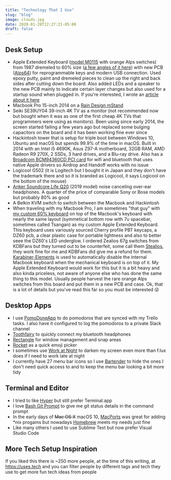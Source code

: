 ```yaml
---
title: "Technology That I Use"
slug: "blog"
image: clouds.jpg
date: 2020-01-28T22:27:21-05:00
draft: false
---
```

## Desk Setup

- Apple Extended Keyboard ([model M0115](https://en.wikipedia.org/wiki/Apple_Extended_Keyboard) with orange Alps switches) from 1987 dremeled to 60% size ([a few angles of it here](https://photos.app.goo.gl/qCA9Wq2UhDi2Q9VE9)) with new PCB ([Alps64](https://geekhack.org/index.php?topic=69740.0)) for reprogrammable keys and modern USB connection. Used epoxy putty, paint and dremeled pieces to clean up the right and back sides after cutting down the board. Also added LEDs and a speaker to the new PCB mainly to indicate certain layer changes but also used for a startup sound when plugged in. If you're interested, I wrote an [article about it here](https://medium.com/@gabriel_wilkes/my-1987-60-apple-dremeled-keyboard-how-and-why-and-sorry-dc7b07834ea6)
- Macbook Pro 15-inch 2014 on a [Rain Design mStand](https://www.raindesigninc.com/mstand.html)
- Seiki SE39UY04 39-inch 4K TV as a monitor (not recommended now but bought when it was as one of the first cheap 4K TVs that programmers were using as monitors). Been using since early 2014, the screen started failing a few years ago but replaced some bulging capacitors on the board and it has been working fine ever since
- Hackintosh tower that is setup for triple boot between Windows 10, Ubuntu and macOS but spends 99.9% of the time in macOS. Built in 2014 with an Intel i5 4690K, Asus Z97-A motherboard, 32GB RAM, AMD Radeon R9 270X, 2 SSDs, 3 hard drives, and a Blu-ray drive. Also has a [Broadcom BCM94360CD PCI card](https://www.osxwifi.com/product/pc-hackintosh-apple-broadcom-bcm94360cd-802-11-a-b-g-n-ac-with-bluetooth-4-0/) for wifi and bluetooth that uses native Apple drivers so Airdrop and Handoff works with no issue
- Logicool G502 (it is Logitech but I bought it in Japan and they don't have the trademark there and so it is branded as Logicool, it says Logicool on the bottom of the mouse)
- [Anker Soundcore Life Q20](https://www.soundcore.com/products/variant/life-q20/A3025011) (2019 model) noise canceling over-ear headphones. A quarter of the price of comparable Sony or Bose models but probably 80% as good
- A Belkin KVM switch to switch between the Macbook and Hackintosh
- When traveling with my Macbook Pro, I am sometimes "that guy" with [my custom 60% keyboard](https://photos.app.goo.gl/NMQa5kwGyQoAEAQ8A) on top of the Macbook's keyboard with nearly the same layout (symmetical bottom row with 7u spacebar, sometimes called Tsangan) as my custom Apple Extended Keyboard. This keyboard uses variously sourced Cherry profile PBT keycaps, a DZ60 pcb, a clear plastic case for portable lightness and also to better seee the DZ60's LED underglow. I ordered Zealios 67g switches from KDBFans but they turned out to be counterfeit, some call them [Stealios](https://www.reddit.com/r/MechanicalKeyboards/comments/brokf3/news_official_kbdfans_statement_on/), they work fine for me and  KDBFans did give me a refund for them. [Karabiner-Elements](https://pqrs.org/osx/karabiner/) is used to automatically disable the internal Macbook keyboard when the mechanical keyboard is on top of it. My Apple Extended Keyboard would work for this but it is a bit heavy and also kinda priceless, not aware of anyone else who has done the same thing to this model. Usually people harvest the rare orange Alps switches from this board and put them in a new PCB and case. Ok, that is a lot of details but you've read this far so you must be interested 😜

## Desktop Apps

- I use [PomoDoneApp](https://pomodoneapp.com/) to do pomodoros that are synced with my Trello tasks. I also have it configured to log the pomodoros to a private Slack channel
- [Toothfairy](https://c-command.com/toothfairy/) to quickly connect my bluetooth headphones
- [Rectangle](https://rectangleapp.com/) for window management and snap areas
- [Rocket](https://matthewpalmer.net/rocket/) as a quick emoji picker
- I sometimes use [Work at Night](https://apps.apple.com/us/app/work-at-night/id451435654?mt=12) to darken my screen even more than f.lux does if I need to work late at night
- I currently have 27 menu bar icons so I use [Bartender](https://www.macbartender.com/) to hide the ones I don't need quick access to and to keep the menu bar looking a bit more tidy

## Terminal and Editor

- I tried to like [Hyper](https://hyper.is/) but still prefer Terminal.app
- I love [Bash Git Prompt](https://github.com/magicmonty/bash-git-prompt) to give me git status details in the command prompt
- In the early days of ~~Mac OS X~~ macOS 10, [MacPorts](https://www.macports.org/) was great for adding *nix progams but nowadays [Homebrew](https://brew.sh/) meets my needs just fine
- Like many others I used to use Sublime Text but now prefer Visual Studio Code

## More Tech Setup Inspiration

If you liked this there is ~250 more people, at the time of this writing, at https://uses.tech and you can filter people by different tags and tech they use to get more fun tech ideas from people